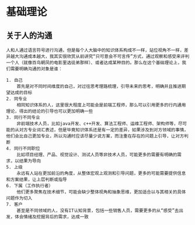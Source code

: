 # 基础理论



## 关于人的沟通
    人和人通过语言符号进行沟通，但是每个人大脑中的知识体系构成不一样，站位视角不一样，差异越大沟通成本越大，我其实很欣赏从前讲究“只可意会不可言传”方式，通过观察和感受来评判一个人（就像百鸟朝凤的电影里选徒弟那样）、或者达成某种目的。那么在这个基础理论上，我们需要明确沟通的对象是谁：

    1. 自己
        首先是对不同时间维度的自己，对过往思考理路梳理，引导未来的思考，明确并且推进期望达成的目标
    2. 同专业
        相同知识体系的人，这里很大程度上可能会是前端工程师，那么可以引用更多的行内通用理论，得出的结论的引导也可以更加明确一些
    3. 同行不同专业
        非前端技术人员，比如java开发、c++开发、算法工程师、运维工程师、架构师等，尽可能的从对方专业词汇表述，但是毕竟知识体系还是有一定的差异，如果涉及到对方领域的事情，他们会比自己更加专业，所以沟通时应该尽量少说方案，而注重在存在的问题上引导，让对方判断
    4. 同行不同职位
        比如项目经理、产品、视觉设计、测试人员等非技术人员，可能更多的需要有明确的需求，以结果为导向
    5. 上级
        永远有人站在更加前沿的角度，从整体宏观上观测和引导问题，更多的可能需要提供信息和方案结果，让上层判断或指导
    6. 下属（工作执行者）
        他们更多聚焦在技术细节，可能会缺少整体视角和抽象思维，更加适合以与其相关的具体问题作为切入
    7. 客户
        甚至是不同领域的人，没有IT认知背景，包括一些销售人员，需要更多的从“感受”去出发，体会情绪及挖掘背后的需求，达成一致